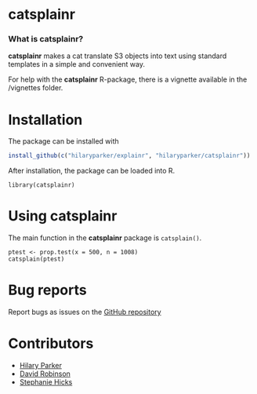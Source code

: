 # catsplainr

### What is catsplainr?

**catsplainr** makes a cat translate S3 objects into text using standard templates in a simple and convenient way.

For help with the **catsplainr** R-package, there is a vignette available in the /vignettes folder.

# Installation

The package can be installed with

```r
install_github(c("hilaryparker/explainr", "hilaryparker/catsplainr"))
```

After installation, the package can be loaded into R.

    library(catsplainr)

# Using catsplainr

The main function in the **catsplainr** package is `catsplain()`.

```
ptest <- prop.test(x = 500, n = 1008)
catsplain(ptest)
```

# Bug reports
Report bugs as issues on the [GitHub repository](https://github.com/hilaryparker/catsplainr)

# Contributors

* [Hilary Parker](https://github.com/hilaryparker)
* [David Robinson](https://github.com/dgrtwo)
* [Stephanie Hicks](https://github.com/stephaniehicks)
